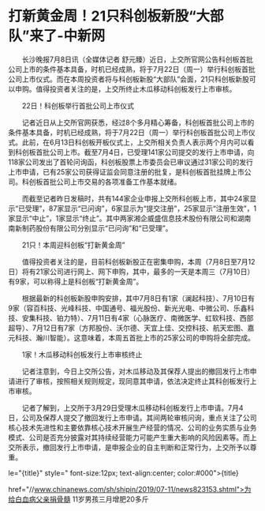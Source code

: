 # 打新黄金周！21只科创板新股“大部队”来了-中新网

　　长沙晚报7月8日讯（全媒体记者 舒元臻）近日，上交所官网公告科创板首批公司上市的条件基本具备，时机已经成熟，将于7月22日（周一）举行科创板首批公司上市仪式。而在本周投资者将与科创板新股“大部队”会面，21只科创板新股可以申购。值得投资者关注的是，上交所终止木瓜移动科创板发行上市审核。

　　22日！科创板举行首批公司上市仪式

　　记者近日从上交所官网获悉，经过8个多月精心筹备，科创板首批公司上市的条件基本具备，时机已经成熟，将于7月22日（周一）举行科创板首批公司上市仪式。此前，在6月13日科创板开板仪式上，上交所相关负责人表示两个月内可以看到科创板首批公司上市。截至7月4日，已受理141家公司提交的发行上市申请，向118家公司发出了首轮问询函，科创板股票上市委员会已审议通过31家公司的发行上市申请，已有25家公司获得证监会同意注册的批复，是科创板首批挂牌上市公司。科创板首批公司上市交易的各项准备工作基本就绪。

　　而截至记者昨日发稿时，共有144家企业申报上交所科创板上市，其中24家显示“已受理”，87家显示“已问询”，6家显示为“提交注册”，25家显示“注册生效”，1家显示“中止”，1家显示“终止”。其中两家湘企威盛信息技术股份有限公司和湖南南新制药股份有限公司分别显示“已问询”和“已受理”。

　　21只！本周迎科创板“打新黄金周”

　　值得投资者关注的是，目前科创板新股正在密集申购，本周（7月8日至7月12日）将有21家公司进行网上、网下申购，其中，最多的一天是本周三（7月10日）有9家，可以称得上是科创板“打新黄金周”。

　　根据最新的科创板新股申购安排，其中7月8日有1家（澜起科技）、7月10日有9家（容百科技、光峰科技、中国通号、福光股份、新光光电、中微公司、乐鑫科技、安集科技、铂力特）、7月11日有4家（心脉医疗、南微医学、虹软科技、西部超导）、7月12日有7家（方邦股份、沃尔德、天宜上佳、交控科技、航天宏图、嘉元科技、瀚川智能）。这意味着，本周五首批上市的25家公司的申购将全部完成。

　　1家！木瓜移动科创板发行上市审核终止

　　记者注意到，今日上交所公告，对木瓜移动及其保荐人提出的撤回发行上市申请进行了审核，按照相关规则规定，现同意其申请，依法决定终止其科创板发行上市审核。

　　记者了解到，上交所于3月29日受理木瓜移动科创板发行上市申请。7月4日，公司及保荐人提交了撤回发行上市申请。其间两轮审核问询，重点关注了公司核心技术先进性和主要依靠核心技术开展生产经营的情况、公司的业务实质与业务模式、公司是否充分披露对其持续经营能力可能产生重大影响的风险因素等。而上交所表示，撤回发行上市申请，是申报企业的自主判断和正常行为，上交所予以尊重。

le="{title}" style=" font-size:12px; text-align:center; color:#000">{title}

href="//www.chinanews.com/sh/shipin/2019/07-11/news823153.shtml">为给白血病父亲捐骨髓 11岁男孩三月增肥20多斤
